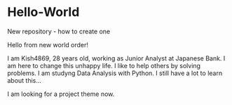 # Hello-World
New repository - how to create one

Hello from new world order! 

I am Kish4869, 28 years old, working as Junior Analyst at Japanese Bank. 
I am here to change this unhappy life. I like to help others by solving problems. 
I am studyng Data Analysis with Python. I still have a lot to learn about this... 

I am looking for a project theme now.
